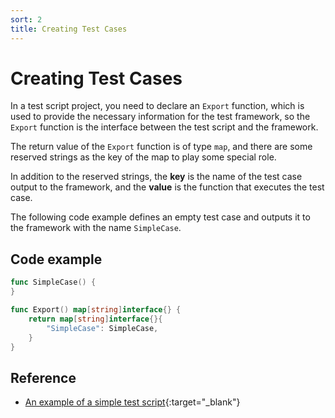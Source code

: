 ```yaml
---
sort: 2
title: Creating Test Cases
---
```


# Creating Test Cases

In a test script project, you need to declare an `Export` function, 
which is used to provide the necessary information for the test framework, 
so the `Export` function is the interface between the test script and the framework.

The return value of the `Export` function is of type `map`, 
and there are some reserved strings as the key of the map to play some special role.

In addition to the reserved strings, the **key** is the name of the test case output to the framework, 
and the **value** is the function that executes the test case.

The following code example defines an empty test case and outputs it to the framework with the name `SimpleCase`.

## Code example

```go
func SimpleCase() {
}

func Export() map[string]interface{} {
	return map[string]interface{}{
		"SimpleCase": SimpleCase,
	}
}
```

## Reference

* [An example of a simple test script](https://github.com/l6p/helm/tree/master/examples/simple){:target="_blank"}
